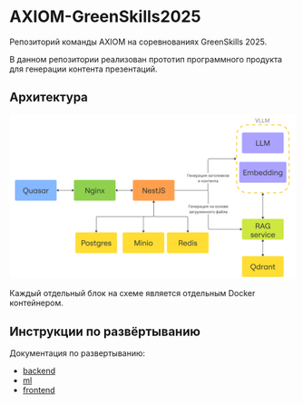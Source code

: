 # AXIOM-GreenSkills2025
Репозиторий команды AXIOM на соревнованиях GreenSkills 2025.

В данном репозитории реализован прототип программного продукта для генерации контента презентаций.

## Архитектура

![alt text](architecture.png)

Каждый отдельный блок на схеме является отдельным Docker контейнером.


## Инструкции по развёртыванию

Документация по развертыванию:
- [backend](./backend/README.md)
- [ml](./ML/service/README.md)
- [frontend](./frontend/README.md)

